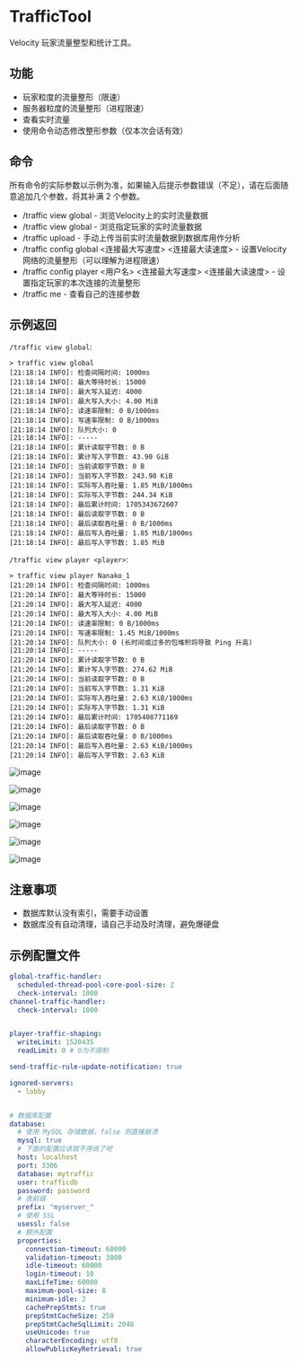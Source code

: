 # TrafficTool

Velocity 玩家流量整型和统计工具。

## 功能

* 玩家粒度的流量整形（限速）
* 服务器粒度的流量整形（进程限速）
* 查看实时流量
* 使用命令动态修改整形参数（仅本次会话有效）

## 命令

所有命令的实际参数以示例为准，如果输入后提示参数错误（不足），请在后面随意追加几个参数，将其补满 2 个参数。

* /traffic view global - 浏览Velocity上的实时流量数据
* /traffic view global <player> - 浏览指定玩家的实时流量数据
* /traffic upload - 手动上传当前实时流量数据到数据库用作分析
* /traffic config global <连接最大写速度> <连接最大读速度> - 设置Velocity网络的流量整形（可以理解为进程限速）
* /traffic config player <用户名> <连接最大写速度> <连接最大读速度> - 设置指定玩家的本次连接的流量整形
* /traffic me - 查看自己的连接参数

## 示例返回

`/traffic view global`:

```
> traffic view global
[21:18:14 INFO]: 检查间隔时间: 1000ms
[21:18:14 INFO]: 最大等待时长: 15000
[21:18:14 INFO]: 最大写入延迟: 4000
[21:18:14 INFO]: 最大写入大小: 4.00 MiB
[21:18:14 INFO]: 读速率限制: 0 B/1000ms
[21:18:14 INFO]: 写速率限制: 0 B/1000ms
[21:18:14 INFO]: 队列大小: 0
[21:18:14 INFO]: -----
[21:18:14 INFO]: 累计读取字节数: 0 B
[21:18:14 INFO]: 累计写入字节数: 43.90 GiB
[21:18:14 INFO]: 当前读取字节数: 0 B
[21:18:14 INFO]: 当前写入字节数: 243.98 KiB
[21:18:14 INFO]: 实际写入吞吐量: 1.85 MiB/1000ms
[21:18:14 INFO]: 实际写入字节数: 244.34 KiB
[21:18:14 INFO]: 最后累计时间: 1705343672607
[21:18:14 INFO]: 最后读取字节数: 0 B
[21:18:14 INFO]: 最后读取吞吐量: 0 B/1000ms
[21:18:14 INFO]: 最后写入吞吐量: 1.85 MiB/1000ms
[21:18:14 INFO]: 最后写入字节数: 1.85 MiB
```

`/traffic view player <player>`:

```
> traffic view player Nanako_1
[21:20:14 INFO]: 检查间隔时间: 1000ms
[21:20:14 INFO]: 最大等待时长: 15000
[21:20:14 INFO]: 最大写入延迟: 4000
[21:20:14 INFO]: 最大写入大小: 4.00 MiB
[21:20:14 INFO]: 读速率限制: 0 B/1000ms
[21:20:14 INFO]: 写速率限制: 1.45 MiB/1000ms
[21:20:14 INFO]: 队列大小: 0 (长时间或过多的包堆积将导致 Ping 升高)
[21:20:14 INFO]: -----
[21:20:14 INFO]: 累计读取字节数: 0 B
[21:20:14 INFO]: 累计写入字节数: 274.62 MiB
[21:20:14 INFO]: 当前读取字节数: 0 B
[21:20:14 INFO]: 当前写入字节数: 1.31 KiB
[21:20:14 INFO]: 实际写入吞吐量: 2.63 KiB/1000ms
[21:20:14 INFO]: 实际写入字节数: 1.31 KiB
[21:20:14 INFO]: 最后累计时间: 1705408771169
[21:20:14 INFO]: 最后读取字节数: 0 B
[21:20:14 INFO]: 最后读取吞吐量: 0 B/1000ms
[21:20:14 INFO]: 最后写入吞吐量: 2.63 KiB/1000ms
[21:20:14 INFO]: 最后写入字节数: 2.63 KiB
```

![image](https://github.com/RIA-AED/TrafficTool/assets/30802565/5dafc582-cb7c-4af2-97a8-f1ca605edfba)

![image](https://github.com/RIA-AED/TrafficTool/assets/30802565/75800b17-88f2-427b-9a03-1770da856584)

![image](https://github.com/RIA-AED/TrafficTool/assets/30802565/7be10ed5-78ed-4a8d-8402-2bda0f49a712)

![image](https://github.com/RIA-AED/TrafficTool/assets/30802565/982ed19c-1298-4987-9787-1988cedb42a3)

![image](https://github.com/RIA-AED/TrafficTool/assets/30802565/9e57c504-acc9-453f-9d84-d2499a14f7ec)

![image](https://github.com/RIA-AED/TrafficTool/assets/30802565/881cf176-ad8c-4763-be63-cb6601612bea)


## 注意事项

* 数据库默认没有索引，需要手动设置
* 数据库没有自动清理，请自己手动及时清理，避免爆硬盘

## 示例配置文件

```yaml
global-traffic-handler:
  scheduled-thread-pool-core-pool-size: 2
  check-interval: 1000
channel-traffic-handler:
  check-interval: 1000


player-traffic-shaping:
  writeLimit: 1520435
  readLimit: 0 # 0为不限制

send-traffic-rule-update-notification: true

ignored-servers:
  - lobby


# 数据库配置
database:
  # 使用 MySQL 存储数据，false 则直接崩溃
  mysql: true
  # 下面的配置应该就不用说了吧
  host: localhost
  port: 3306
  database: mytraffic
  user: trafficdb
  password: password
  # 表前缀
  prefix: "myserver_"
  # 使用 SSL
  usessl: false
  # 额外配置
  properties:
    connection-timeout: 60000
    validation-timeout: 3000
    idle-timeout: 60000
    login-timeout: 10
    maxLifeTime: 60000
    maximum-pool-size: 8
    minimum-idle: 2
    cachePrepStmts: true
    prepStmtCacheSize: 250
    prepStmtCacheSqlLimit: 2048
    useUnicode: true
    characterEncoding: utf8
    allowPublicKeyRetrieval: true
```


